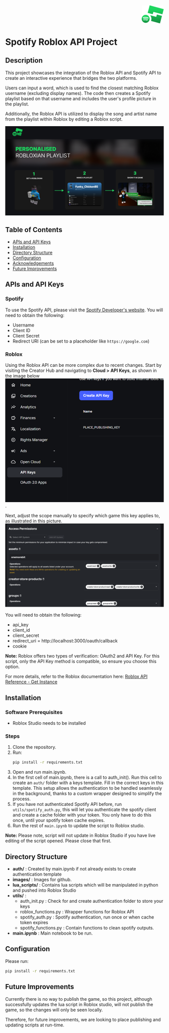 
<p align="right">
<br/>
  <img src="./images/SpotifyRobloxLogo.png" alt="Project Logo" width="70" />
</p>

# Spotify Roblox API Project

## Description
This project showcases the integration of the Roblox API and Spotify API to create an interactive experience that bridges the two platforms. 

Users can input a word, which is used to find the closest matching Roblox username (excluding display names). The code then creates a Spotify playlist based on that username and includes the user's profile picture in the playlist. 

Additionally, the Roblox API is utilized to display the song and artist name from the playlist within Roblox by editing a Roblox script.


![image](./images/RobloxProposal.png)


## Table of Contents
- [APIs and API Keys](#apis-and-api-keys)
- [Installation](#installation)
- [Directory Structure](#directory-structure)
- [Configuration](#configuration)
- [Acknowledgements](#acknowledgements)
- [Future Improvements](#future-improvements)

## APIs and API Keys

### Spotify
To use the Spotify API, please visit the [Spotify Developer's website](https://developer.spotify.com). You will need to obtain the following:

- Username
- Client ID
- Client Secret
- Redirect URI (can be set to a placeholder like `https://google.com`)

### Roblox
Using the Roblox API can be more complex due to recent changes. Start by visiting the Creator Hub and navigating to **Cloud > API Keys**, as shown in the image below ![image](./images/roblox_api.png).


Next, adjust the scope manually to specify which game this key applies to, as illustrated in this picture. ![image](./images/roblox_api_permissions.png)

You will need to obtain the following:
-  api_key
- client_id
- client_secret 
- redirect_uri = http://localhost:3000/oauth/callback
- cookie 

**Note:** Roblox offers two types of verification: OAuth2 and API Key. For this script, only the API Key method is compatible, so ensure you choose this option.

For more details, refer to the Roblox documentation here: [Roblox API Reference - Get Instance](https://create.roblox.com/docs/cloud/reference/Instance#Get-Instance)


## Installation
### Software Prerequisites
- Roblox Studio needs to be installed

### Steps
1. Clone the repository.
2. Run:
   ```bash
   pip install -r requirements.txt
   ```
3. Open and run main.ipynb.
4. In the first cell of main.ipynb, there is a call to auth_init(). Run this cell to create an `auth/` folder with a keys template. Fill in the correct keys in this template. This setup allows the authentication to be handled seamlessly in the background, thanks to a custom wrapper designed to simplify the process.
5. If you have not authenticated Spotify API before, run `utils/spotify_auth.py`, this will let you authenticate the spotify client and create a cache folder with your token. You only have to do this once, until your spotify token cache expires.
6. Run the rest of `main.ipynb` to update the script to Roblox studio. 

**Note:** Please note, script will not update in Roblox Studio if you have live editing of the script opened. Please close that first.

## Directory Structure
- **auth/** : Created by main.ipynb if not already exists to create authentication template
- **images/** : Images for github.
- **lua_scripts/** : Contains lua scripts which will be manipulated in python and pushed into Roblox Studio
- **utils/** : 
    -   auth_init.py : Check for and create authentication folder to store your keys
    - roblox_functions.py : Wrapper functions for Roblox API
    - spotify_auth.py : Spotify authentication, run once or when cache token expires
    - spotify_functions.py : Contain functions to clean spotify outputs.
- **main.ipynb** : Main notebook to be run.

## Configuration
Please run:
   ```bash
   pip install -r requirements.txt
   ```


## Future Improvements
Currently there is no way to publish the game, so this project, although successfully updates the lua script in Roblox studio, will not publish the game, so the changes will only be seen locally. 

Therefore, for future improvements, we are looking to place publishing and updating scripts at run-time.
